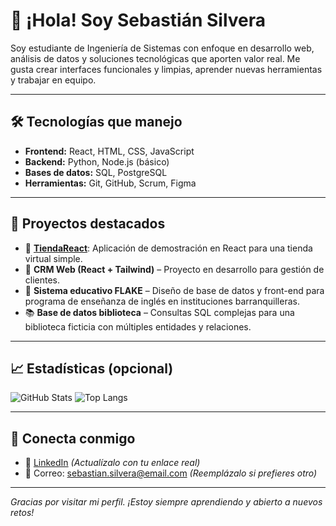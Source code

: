 # 👋 ¡Hola! Soy Sebastián Silvera

Soy estudiante de Ingeniería de Sistemas con enfoque en desarrollo web, análisis de datos y soluciones tecnológicas que aporten valor real. Me gusta crear interfaces funcionales y limpias, aprender nuevas herramientas y trabajar en equipo.

---

## 🛠️ Tecnologías que manejo
- **Frontend:** React, HTML, CSS, JavaScript
- **Backend:** Python, Node.js (básico)
- **Bases de datos:** SQL, PostgreSQL
- **Herramientas:** Git, GitHub, Scrum, Figma

---

## 🚀 Proyectos destacados

- 🎯 [**TiendaReact**](https://github.com/Elflacoduro24/TiendaReact): Aplicación de demostración en React para una tienda virtual simple.
- 🧩 **CRM Web (React + Tailwind)** – Proyecto en desarrollo para gestión de clientes.
- 🧠 **Sistema educativo FLAKE** – Diseño de base de datos y front-end para programa de enseñanza de inglés en instituciones barranquilleras.
- 📚 **Base de datos biblioteca** – Consultas SQL complejas para una biblioteca ficticia con múltiples entidades y relaciones.

---

## 📈 Estadísticas (opcional)

![GitHub Stats](https://github-readme-stats.vercel.app/api?username=Elflacoduro24&show_icons=true&theme=radical)
![Top Langs](https://github-readme-stats.vercel.app/api/top-langs/?username=Elflacoduro24&layout=compact&theme=radical)

---

## 🤝 Conecta conmigo
- 💼 [LinkedIn](https://www.linkedin.com/in/tu-usuario) *(Actualízalo con tu enlace real)*
- 📧 Correo: sebastian.silvera@email.com *(Reemplázalo si prefieres otro)*

---

_Gracias por visitar mi perfil. ¡Estoy siempre aprendiendo y abierto a nuevos retos!_
